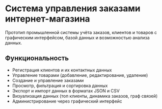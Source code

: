 # Система управления заказами интернет-магазина

Прототип промышленной системы учёта заказов, клиентов и товаров с графическим интерфейсом, базой данных и возможностью анализа данных.

## Функциональность

- Регистрация клиентов и их контактных данных
- Управление товарами (добавление, редактирование, удаление)
- Создание и управление заказами
- Просмотр, фильтрация и сортировка данных
- Экспорт и импорт данных в форматах JSON и CSV
- Визуализация данных (топ клиенты, динамика заказов, граф связей)
- Администрирование через графический интерфейс

